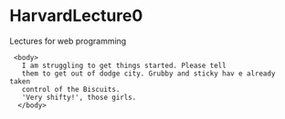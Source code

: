 # HarvardLecture0
Lectures for web programming
<!DOCTYPE html>
<html>
  <head>
    <title>Give me a break</title>
  </head>    

     <body>
       I am struggling to get things started. Please tell 
       them to get out of dodge city. Grubby and sticky hav e already taken 
       control of the Biscuits. 
       'Very shifty!', those girls. 
      </body>
  </html>  
     
    
